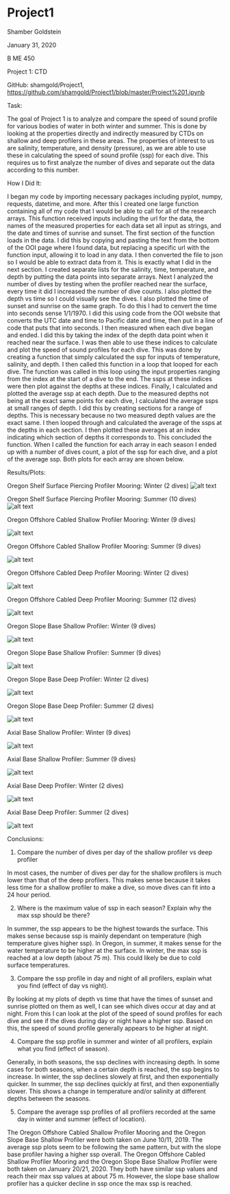 # Project1

Shamber Goldstein

January 31, 2020

B ME 450

Project 1: CTD


GitHub: shamgold/Project1, https://github.com/shamgold/Project1/blob/master/Project%201.ipynb 


Task:

The goal of Project 1 is to analyze and compare the speed of sound profile for various bodies of water in both winter and summer. This is done by looking at the properties directly and indirectly measured by CTDs on shallow and deep profilers in these areas. The properties of interest to us are salinity, temperature, and density (pressure), as we are able to use these in calculating the speed of sound profile (ssp) for each dive. This requires us to first analyze the number of dives and separate out the data according to this number. 

How I Did It:

I began my code by importing necessary packages including pyplot, numpy, requests, datetime, and more. After this I created one large function containing all of my code that I would be able to call for all of the research arrays. This function received inputs including the url for the data, the names of the measured properties for each data set all input as strings, and the date and times of sunrise and sunset. The first section of the function loads in the data. I did this by copying and pasting the text from the bottom of the OOI page where I found data, but replacing a specific url with the function input, allowing it to load in any data. I then converted the file to json so I would be able to extract data from it. This is exactly what I did in the next section. I created separate lists for the salinity, time, temperature, and depth by putting the data points into separate arrays. Next I analyzed the number of dives by testing when the profiler reached near the surface, every time it did I increased the number of dive counts. I also plotted the depth vs time so I could visually see the dives. I also plotted the time of sunset and sunrise on the same graph. To do this I had to cenvert the time into seconds sense 1/1/1970. I did this using code from the OOI website that converts the UTC date and time to Pacific date and time, then put in a line of code that puts that into seconds. I then measured when each dive began and ended. I did this by taking the index of the depth data point when it reached near the surface. I was then able to use these indices to calculate and plot the speed of sound profiles for each dive. This was done by creating a function that simply calculated the ssp for inputs of temperature, salinity, and depth. I then called this function in a loop that looped for each dive. The function was called in this loop using the input properties ranging from the index at the start of a dive to the end. The ssps at these indices were then plot against the depths at these indices. Finally, I calculated and plotted the average ssp at each depth. Due to the measured depths not being at the exact same points for each dive, I calculated the average ssps at small ranges of depth. I did this by creating sections for a range of depths. This is necessary because no two measured depth values are the exact same. I then looped through and calculated the average of the ssps at the depths in each section. I then plotted these averages at an index indicating which section of depths it corresponds to. This concluded the function. When I called the function for each array in each season I ended up with a number of dives count, a plot of the ssp for each dive, and a plot of the average ssp. Both plots for each array are shown below. 

Results/Plots:

Oregon Shelf Surface Piercing Profiler Mooring: Winter (2 dives)
![alt text](https://github.com/shamgold/Project1/blob/master/(W)OregonShelfSurfacePiercingProfilerMooring.png "P1")

Oregon Shelf Surface Piercing Profiler Mooring: Summer (10 dives)
![alt text](https://github.com/shamgold/Project1/blob/master/(S)OregonShelfSurfacePiercingProfilerMooring.png "P2")

Oregon Offshore Cabled Shallow Profiler Mooring: Winter (9 dives)

![alt text](https://github.com/shamgold/Project1/blob/master/(W)OregonOffshoreCabledShallowProfilerMooring.png "P3")

Oregon Offshore Cabled Shallow Profiler Mooring: Summer (9 dives)

![alt text](https://github.com/shamgold/Project1/blob/master/(S)OregonOffshoreCabledShallowProfilerMooring.png "P4")

Oregon Offshore Cabled Deep Profiler Mooring: Winter (2 dives)

![alt text](https://github.com/shamgold/Project1/blob/master/(W)OregonOffshoreCabledDeepProfilerMooring.png "P5")

Oregon Offshore Cabled Deep Profiler Mooring: Summer (12 dives)

![alt text](https://github.com/shamgold/Project1/blob/master/(S)OregonOffshoreCabledDeepProfilerMooring.png "P6")

Oregon Slope Base Shallow Profiler: Winter (9 dives)

![alt text](https://github.com/shamgold/Project1/blob/master/(W)OregonSlopeBaseShallowProfiler.png "P7")

Oregon Slope Base Shallow Profiler: Summer (9 dives)

![alt text](https://github.com/shamgold/Project1/blob/master/(S)OregonSlopeBaseShallowProfiler.png "P8")

Oregon Slope Base Deep Profiler: Winter (2 dives)

![alt text](https://github.com/shamgold/Project1/blob/master/(W)OregonSlopeBaseDeepProfiler.png "P9")

Oregon Slope Base Deep Profiler: Summer (2 dives)

![alt text](https://github.com/shamgold/Project1/blob/master/(S)OregonSlopeBaseDeepProfiler.png "P10")

Axial Base Shallow Profiler: Winter (9 dives)

![alt text](https://github.com/shamgold/Project1/blob/master/(W)AxialBaseShallowProfiler.png "P11")

Axial Base Shallow Profiler: Summer (9 dives)

![alt text](https://github.com/shamgold/Project1/blob/master/(S)AxialBaseShallowProfiler.png "P12")

Axial Base Deep Profiler: Winter (2 dives)

![alt text](https://github.com/shamgold/Project1/blob/master/(W)AxialBaseDeepProfiler.png "P13")

Axial Base Deep Profiler: Summer (2 dives)

![alt text](https://github.com/shamgold/Project1/blob/master/(S)AxialBaseDeepProfiler.png "P14")

Conclusions:

1.	Compare the number of dives per day of the shallow profiler vs deep profiler 

In most cases, the number of dives per day for the shallow profilers is much lower than that of the deep profilers. This  makes sense because it takes less time for a shallow profiler to make a dive, so move dives can fit into a 24 hour period.

2.	Where is the maximum value of ssp in each season? Explain why the max ssp should be there?

In summer, the ssp appears to be the highest towards the surface. This makes sense because ssp is mainly dependant on temperature (high temperature gives higher ssp). In Oregon, in summer, it makes sense for the water temperature to be higher at the surface. In winter, the max ssp is reached at a low depth (about 75 m). This could likely be due to cold surface temperatures.

3.	Compare the ssp profile in day and night of all profilers, explain what you find (effect of day vs night). 

By looking at my plots of depth vs time that have the times of sunset and sunrise plotted on them as well, I can see which dives occur at day and at night. From this I can look at the plot of the speed of sound profiles for each dive and see if the dives during day or night have a higher ssp. Based on this, the speed of sound profile generally appears to be higher at night. 

4.	Compare the ssp profile in summer and winter of all profilers, explain what you find (effect of season). 

Generally, in both seasons, the ssp declines with increasing depth. In some cases for both seasons, when a certain depth is reached, the ssp begins to increase. In winter, the ssp declines slowely at first, and then exponentially quicker. In summer, the ssp declines quickly at first, and then exponentially slower. This shows a change in temperature and/or salinity at different depths between the seasons. 

5.	Compare the average ssp profiles of all profilers recorded at the same day in winter and summer (effect of location). 

The Oregon Offshore Cabled Shallow Profiler Mooring and the Oregon Slope Base Shallow Profiler were both taken on June 10/11, 2019. The average ssp plots seem to be following the same pattern, but with the slope base profiler having a higher ssp overall. The Oregon Offshore Cabled Shallow Profiler Mooring and the Oregon Slope Base Shallow Profiler were both taken on January 20/21, 2020. They both have similar ssp values and reach their max ssp values at about 75 m. However, the slope base shallow profiler has a quicker decline in ssp once the max ssp is reached. 
